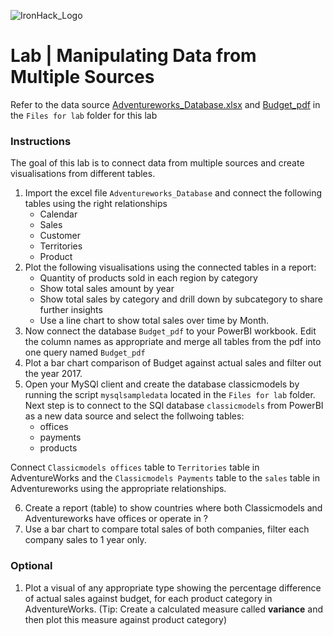 ![IronHack_Logo](https://user-images.githubusercontent.com/92721547/180667578-7208994e-3fdf-4006-8481-d0723b917662.png)

# Lab | Manipulating Data from Multiple Sources 

Refer to the data source [Adventureworks_Database.xlsx](https://github.com/student-IH-labs-and-stuff/lab_manipulating_data_multiple_sources/blob/main/Files_for_lab/AdventureWorks_Database.xlsx)
and [Budget_pdf](https://github.com/student-IH-labs-and-stuff/lab_manipulating_data_multiple_sources/blob/main/Files_for_lab/Budget_pdf.pdf) in the ``Files for lab`` folder for this lab

### Instructions 
The goal of this lab is to connect data from multiple sources and create visualisations from different tables. 
1. Import the excel file ``Adventureworks_Database`` and connect the following tables using the right relationships
    * Calendar 
    * Sales 
    * Customer
    * Territories
    * Product
2. Plot the following visualisations using the connected tables in a report: 
    * Quantity of products sold in each region by category 
    * Show total sales amount by year 
    * Show total sales by category and drill down by subcategory to share further insights
    * Use a line chart to show total sales over time by Month. 
3. Now connect the  database ``Budget_pdf`` to your PowerBI workbook. Edit the column names as appropriate and merge all tables from the pdf into one query named ``Budget_pdf``
4. Plot a bar chart comparison of Budget against actual sales and filter out the year 2017. 
5. Open your MySQl client and create the database classicmodels by running the script ``mysqlsampledata`` located in the ``Files for lab`` folder. Next step is to connect to the SQl database ``classicmodels`` from PowerBI as a new data source and select the follwoing tables: 
    * offices
    * payments
    * products 

Connect ``Classicmodels offices`` table to ``Territories`` table in AdventureWorks and the ``Classicmodels Payments`` table to the ``sales`` table in Adventureworks using the appropriate relationships.

6. Create a report (table) to show countries where both Classicmodels and Adventureworks have offices or operate in ? 
7. Use a bar chart to compare total sales of both companies, filter each company sales to 1 year only.  

### Optional 
1. Plot a visual of any appropriate type showing the percentage difference of actual sales against budget, for each product category in AdventureWorks. (Tip: Create a calculated measure called **variance** and then plot this measure against product category)
